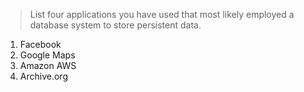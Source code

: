 > List four applications you have used that most likely employed a database
> system to store persistent data.

1. Facebook
2. Google Maps
3. Amazon AWS
4. Archive.org

